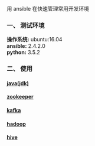 用 ansible 在快速管理常用开发环境

### 一、 测试环境

**操作系统:** ubuntu:16.04  
**ansible:** 2.4.2.0  
**python:** 3.5.2

### 二、 使用
####  [java(jdk)](https://github.com/waterandair/ansible-playbook-devops/blob/master/jdk/README.md) 
####  [zookeeper](https://github.com/waterandair/ansible-playbook-devops/blob/master/zookeeper/README.md) 
####  [kafka](https://github.com/waterandair/ansible-playbook-devops/blob/master/kafka/README.md) 
####  [hadoop](https://github.com/waterandair/ansible-playbook-devops/blob/master/hadoop/README.md) 
####  [hive](https://github.com/waterandair/ansible-playbook-devops/blob/master/hive/README.md) 




